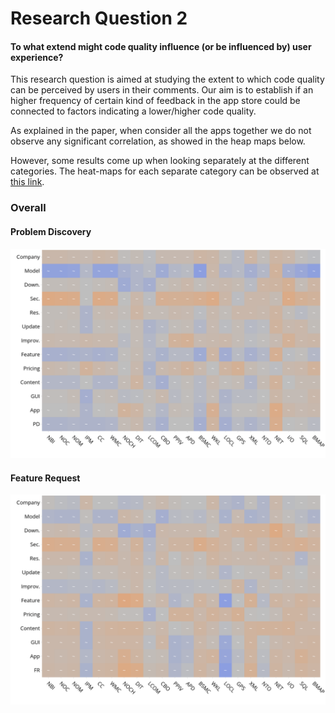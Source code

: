 # Research Question 2

#### To what extend might code quality influence (or be influenced by) user experience?

This research question is aimed at studying the extent to which code quality can be perceived by users in their comments. Our aim is to establish if an higher frequency of certain kind of feedback in the app store could be connected to factors indicating a lower/higher code quality.

As explained in the paper, when consider all the apps together we do not observe any significant correlation, as showed in the heap maps below.

However, some results come up when looking separately at the different categories.
The heat-maps for each separate category can be observed at [this link](cat.md).

### Overall
#### Problem Discovery
![](../figures/pd_quality.png)
#### Feature Request
![](../figures/fr_quality.png)

